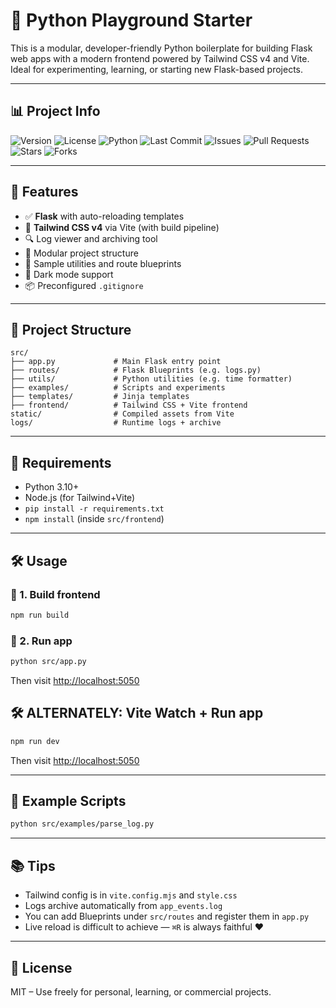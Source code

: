 # 🐍 Python Playground Starter

This is a modular, developer-friendly Python boilerplate for building Flask web apps with a modern frontend powered by Tailwind CSS v4 and Vite. Ideal for experimenting, learning, or starting new Flask-based projects.

---

## 📊 Project Info

![Version](https://img.shields.io/github/v/release/vaughn-taylor/python-playground?label=release)
![License](https://img.shields.io/github/license/vaughn-taylor/python-playground?color=blue)
![Python](https://img.shields.io/badge/python-3.10%2B-blue)
![Last Commit](https://img.shields.io/github/last-commit/vaughn-taylor/python-playground)
![Issues](https://img.shields.io/github/issues/vaughn-taylor/python-playground)
![Pull Requests](https://img.shields.io/github/issues-pr/vaughn-taylor/python-playground)
![Stars](https://img.shields.io/github/stars/vaughn-taylor/python-playground?style=social)
![Forks](https://img.shields.io/github/forks/vaughn-taylor/python-playground?style=social)

---

## 🚀 Features

- ✅ **Flask** with auto-reloading templates
- 🎨 **Tailwind CSS v4** via Vite (with build pipeline)
- 🔍 Log viewer and archiving tool
- 🧩 Modular project structure
- 🧪 Sample utilities and route blueprints
- 🌈 Dark mode support
- 📦 Preconfigured `.gitignore`

---

## 📁 Project Structure

```
src/
├── app.py             # Main Flask entry point
├── routes/            # Flask Blueprints (e.g. logs.py)
├── utils/             # Python utilities (e.g. time formatter)
├── examples/          # Scripts and experiments
├── templates/         # Jinja templates
├── frontend/          # Tailwind CSS + Vite frontend
static/                # Compiled assets from Vite
logs/                  # Runtime logs + archive
```

---

## 🧰 Requirements

- Python 3.10+
- Node.js (for Tailwind+Vite)
- `pip install -r requirements.txt`
- `npm install` (inside `src/frontend`)

---

## 🛠 Usage

### 🔧 1. Build frontend
```bash
npm run build
```

### 🧪 2. Run app
```bash
python src/app.py
```

Then visit [http://localhost:5050](http://localhost:5050)

## 🛠 ALTERNATELY: Vite Watch + Run app

```bash
npm run dev
```

Then visit [http://localhost:5050](http://localhost:5050)


---

## 🧪 Example Scripts

```bash
python src/examples/parse_log.py
```

---

## 📚 Tips

- Tailwind config is in `vite.config.mjs` and `style.css`
- Logs archive automatically from `app_events.log`
- You can add Blueprints under `src/routes` and register them in `app.py`
- Live reload is difficult to achieve — `⌘R` is always faithful ❤️

---

## 📎 License

MIT – Use freely for personal, learning, or commercial projects.